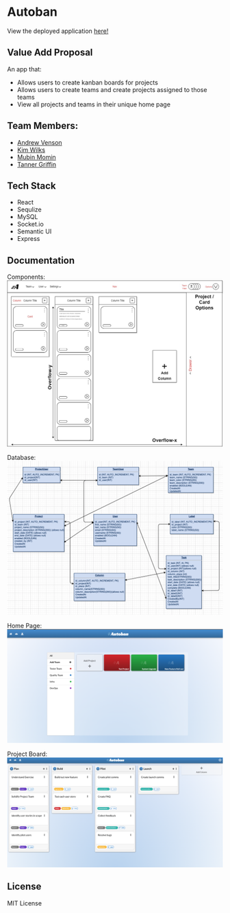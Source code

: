 # Autoban

View the deployed application <a href= "https://autobanprod.herokuapp.com/"> here!</a>

## Value Add Proposal

An app that:

- Allows users to create kanban boards for projects
- Allows users to create teams and create projects assigned to those teams
- View all projects and teams in their unique home page

## Team Members:

- <a href="https://github.com/andrewvenson">Andrew Venson</a>
- <a href="https://github.com/kwilks3">Kim Wilks</a>
- <a href="https://github.com/mmomin11">Mubin Momin</a>
- <a href="https://github.com/tan-x">Tanner Griffin</a>

## Tech Stack

- React
- Sequlize
- MySQL
- Socket.io
- Semantic UI
- Express

## Documentation

Components:
![image info](./documentation/autoban-compLayout.jpg)

Database:
![image info](./documentation/schema.png)

Home Page:
![home page](./documentation/homeScreen.png)

Project Board:
![project board](./documentation/projectBoard.png)

## License

MIT License

